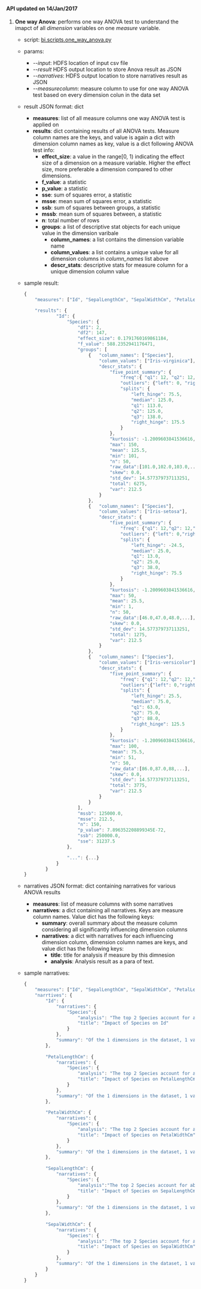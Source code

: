 
#### API updated on 14/Jan/2017

1. **One way Anova**: performs one way ANOVA test to understand the imapct of all *dimension* variables on one *measure* variable.
    * script: [bi.scripts.one_way_anova.py](https://github.com/rammohan/marlabs-bi/blob/master/bi/scripts/one_way_anova.py)
    * params:
        + *--input*: HDFS location of input csv file
        + *--result* HDFS output location to store Anova result as JSON
        + *--narratives*: HDFS output location to store narratives result as JSON
        + *--measurecolumn*: measure column to use for one way ANOVA test based on every dimension colun in the data set 
    * result JSON format: dict
        + **measures**: list of all measure columns one way ANOVA test is applied on
        + **results**: dict containing results of all ANOVA tests. Measure column names are the keys, and value is again a dict with dimension column names as key, value is a dict following ANOVA test info:
            + **effect_size**: a value in the range[0, 1) indicating the effect size of a dimension on a measure variable. Higher the effect size, more preferable a dimension compared to other dimensions.
            + **f_value**: a statistic
            + **p_value**: a statistic
            + **sse**: sum of squares error, a statistic
            + **msse**: mean sum of squares error, a statistic
            + **ssb**: sum of squares between groups, a statistic
            + **mssb**: mean sum of squares between, a statistic
            + **n**: total number of rows
            + **groups**: a list of descriptive stat objects for each unique value in the dimension varibale
                + **column_names**: a list contains the dimension variable name
                + **column_values**: a list contains a unique value for all dimension columns in *column_names* list above
                + **descr_stats**: descriptive stats for measure column for a unique dimension column value

    * sample result:
        ```javascript
        {
            "measures": ["Id", "SepalLengthCm", "SepalWidthCm", "PetalLengthCm", "PetalWidthCm" ],

            "results": {
                    "Id": {
                        "Species": {
                            "df1": 2,
                            "df2": 147,
                            "effect_size": 0.1791760169861184,
                            "f_value": 588.2352941176471,
                            "groups": [
                                {   "column_names": ["Species"],
                                    "column_values": ["Iris-virginica"],
                                    "descr_stats": {
                                        "five_point_summary": {
                                            "freq":{ "q1": 12, "q2": 12, "q3": 13, "q4": 13},
                                            "outliers": {"left": 0, "right": 0},
                                            "splits": {
                                                "left_hinge": 75.5,
                                                "median": 125.0,
                                                "q1": 113.0,
                                                "q2": 125.0,
                                                "q3": 138.0,
                                                "right_hinge": 175.5
                                            }
                                        },
                                        "kurtosis": -1.2009603841536616,
                                        "max": 150,
                                        "mean": 125.5,
                                        "min": 101,
                                        "n": 50,
                                        "raw_data":[101.0,102.0,103.0,...],
                                        "skew": 0.0,
                                        "std_dev": 14.577379737113251,
                                        "total": 6275,
                                        "var": 212.5
                                    }
                                },
                                {   "column_names": ["Species"],
                                    "column_values": ["Iris-setosa"], 
                                    "descr_stats": {
                                        "five_point_summary": {
                                            "freq": {"q1": 12,"q2": 12,"q3": 13,"q4": 13},
                                            "outliers": {"left": 0,"right": 0},
                                            "splits": {
                                                "left_hinge": -24.5,
                                                "median": 25.0,
                                                "q1": 13.0,
                                                "q2": 25.0,
                                                "q3": 38.0,
                                                "right_hinge": 75.5
                                            }
                                        },
                                        "kurtosis": -1.2009603841536616,
                                        "max": 50,
                                        "mean": 25.5,
                                        "min": 1,
                                        "n": 50,
                                        "raw_data":[46.0,47.0,48.0,...],
                                        "skew": 0.0,
                                        "std_dev": 14.577379737113251,
                                        "total": 1275,
                                        "var": 212.5
                                    }
                                },
                                {   "column_names": ["Species"],
                                    "column_values": ["Iris-versicolor"],
                                    "descr_stats": {
                                        "five_point_summary": {
                                            "freq": {"q1": 12,"q2": 12,"q3": 13,"q4": 13},
                                            "outliers":{"left": 0,"right": 0},
                                            "splits": {
                                                "left_hinge": 25.5,
                                                "median": 75.0,
                                                "q1": 63.0,
                                                "q2": 75.0,
                                                "q3": 88.0,
                                                "right_hinge": 125.5
                                            }
                                        },
                                        "kurtosis": -1.2009603841536616,
                                        "max": 100,
                                        "mean": 75.5,
                                        "min": 51,
                                        "n": 50,
                                        "raw_data":[86.0,87.0,88,...],
                                        "skew": 0.0,
                                        "std_dev": 14.577379737113251,
                                        "total": 3775,
                                        "var": 212.5
                                    }
                                }
                            ],
                            "mssb": 125000.0,
                            "msse": 212.5,
                            "n": 150,
                            "p_value": 7.896352208899345E-72,
                            "ssb": 250000.0,
                            "sse": 31237.5
                        },

                        "...": {...}
                    }
                }
        }
        ```
    * narratives JSON format: dict containing narratives for various ANOVA results
        + **measures**: list of measure columns with some narratives
        + **narratives**: a dict containing all narratives. Keys are measure column names. Value dict has the following keys:
            + **summary**: overall summary about the measure column considering all significantly influencing dimension columns
            + **narratives**: a dict with narratives for each influencing dimension column, dimension column names are keys, and value dict has the following keys:
                + **title**: title for analysis if measure by this dimnesion
                + **analysis**: Analysis result as a para of text.

    * sample narratives:
        ```javascript
        {
            "measures": ["Id", "SepalLengthCm", "SepalWidthCm", "PetalLengthCm", "PetalWidthCm"],
            "narrtives": {
                "Id": {
                    "narratives": {
                        "Species":{
                            "analysis": "The top 2 Species account for about 89% of the total Id. Being the larget contributor, Iris-virginica contributes to 55% of the total. And, it also has the highest average Id of 125.500000. On the other hand, Iris-setosa contributes just 11% to the total Id with the average being 25.500000 Interestingly, the effect of Species on Id is significant as the average Id seem to be different across various Species values. ",
                            "title": "Impact of Species on Id"
                        }
                    },
                    "summary": "Of the 1 dimensions in the dataset, 1 variables show high variance in Id and the bar chart below displays key dimensions by effect size"
                },
                
                "PetalLengthCm": {
                    "narratives": {
                        "Species": {
                            "analysis": "The top 2 Species account for about 87% of the total PetalLengthCm. Being the larget contributor, Iris-virginica contributes to 49% of the total. And, it also has the highest average PetalLengthCm of 5.552000. On the other hand, Iris-setosa contributes just 13% to the total PetalLengthCm with the average being 1.464000 Interestingly, the effect of Species on PetalLengthCm is significant as the average PetalLengthCm seem to be different across various Species values. ",
                            "title": "Impact of Species on PetalLengthCm"
                        }
                    },
                    "summary": "Of the 1 dimensions in the dataset, 1 variables show high variance in PetalLengthCm and the bar chart below displays key dimensions by effect size"
                },
                
                "PetalWidthCm": {
                    "narratives": {
                        "Species": {
                            "analysis": "The top 2 Species account for about 93% of the total PetalWidthCm. Being the larget contributor, Iris-virginica contributes to 56% of the total. And, it also has the highest average PetalWidthCm of 2.026000. On the other hand, Iris-setosa contributes just 7% to the total PetalWidthCm with the average being 0.244000 Interestingly, the effect of Species on PetalWidthCm is significant as the average PetalWidthCm seem to be different across various Species values. ",
                            "title": "Impact of Species on PetalWidthCm"
                        }
                    },
                    "summary": "Of the 1 dimensions in the dataset, 1 variables show high variance in PetalWidthCm and the bar chart below displays key dimensions by effect size"
                },
                
                "SepalLengthCm": {
                    "narratives": {
                        "Species": {
                            "analysis":"The top 2 Species account for about 71% of the total SepalLengthCm. Being the larget contributor, Iris-virginica contributes to 38% of the total. And, it also has the highest average SepalLengthCm of 6.588000. On the other hand, Iris-setosa contributes just 29% to the total SepalLengthCm with the average being 5.006000 Interestingly, the effect of Species on SepalLengthCm is significant as the average SepalLengthCm seem to be different across various Species values. ",
                            "title": "Impact of Species on SepalLengthCm"
                        }
                    },
                    "summary": "Of the 1 dimensions in the dataset, 1 variables show high variance in SepalLengthCm and the bar chart below displays key dimensions by effect size"
                },
                
                "SepalWidthCm": {
                    "narratives": {
                        "Species": {
                            "analysis": "The top 2 Species account for about 70% of the total SepalWidthCm. Being the larget contributor, Iris-setosa contributes to 37% of the total. And, it also has the highest average SepalWidthCm of 3.418000. On the other hand, Iris-versicolor contributes just 30% to the total SepalWidthCm with the average being 2.770000 Interestingly, the effect of Species on SepalWidthCm is significant as the average SepalWidthCm seem to be different across various Species values. ",
                            "title": "Impact of Species on SepalWidthCm"
                        }
                    },
                    "summary": "Of the 1 dimensions in the dataset, 1 variables show high variance in SepalWidthCm and the bar chart below displays key dimensions by effect size"
                }
            }
        }
        ```

